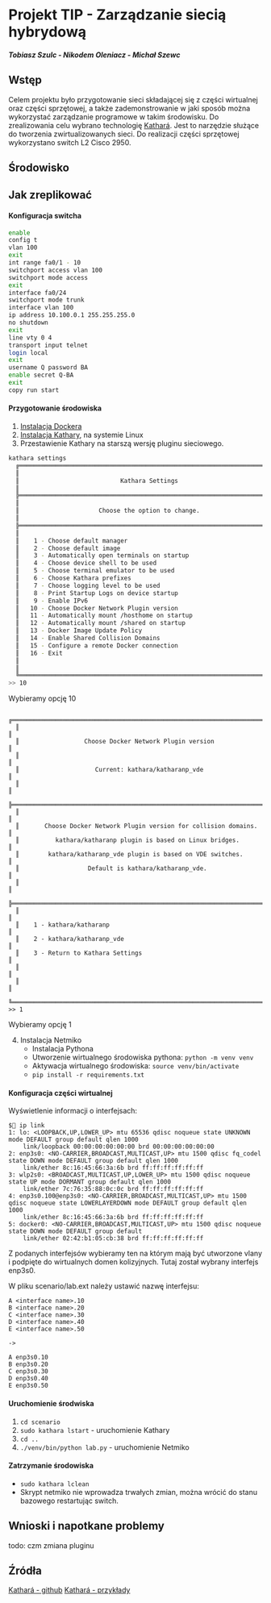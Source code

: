 # Projekt TIP - Zarządzanie siecią hybrydową
#### *Tobiasz Szulc - Nikodem Oleniacz - Michał Szewc*
## Wstęp
Celem projektu było przygotowanie sieci składającej się z części wirtualnej oraz części sprzętowej, a także zademonstrowanie w jaki sposób można wykorzystać zarządzanie programowe w takim środowisku.
Do zrealizowania celu wybrano technologię [Kathará](https://www.kathara.org/). Jest to narzędzie służące do tworzenia zwirtualizowanych sieci.
Do realizacji części sprzętowej wykorzystano switch L2 Cisco 2950.
## Środowisko
## Jak zreplikować
#### Konfiguracja switcha
```bash
enable
config t
vlan 100
exit
int range fa0/1 - 10
switchport access vlan 100
switchport mode access
exit
interface fa0/24
switchport mode trunk
interface vlan 100
ip address 10.100.0.1 255.255.255.0
no shutdown
exit
line vty 0 4
transport input telnet
login local
exit
username Q password BA
enable secret Q-BA
exit
copy run start
```
#### Przygotowanie środowiska
1. [Instalacja Dockera](https://docs.docker.com/engine/install/)
2. [Instalacja Kathary](https://github.com/KatharaFramework/Kathara/wiki/Linux?fbclid=IwZXh0bgNhZW0CMTAAAR35LvcFxyMJ0MfLR0GGqlDhiOrKGSJKdCP6XbczOfalIP8QpHiyP_wWje0_aem_U0aDp5UPpKc-KBYvvxhOsQ), na systemie Linux
3. Przestawienie Kathary na starszą wersję pluginu sieciowego.
  ```bash
  kathara settings
    ╔═════════════════════════════════════════════════════════════════════════╗
    ║                                                                         ║
    ║                            Kathara Settings                             ║
    ║                                                                         ║
    ╠═════════════════════════════════════════════════════════════════════════╣
    ║                                                                         ║
    ║                      Choose the option to change.                       ║
    ║                                                                         ║
    ╠═════════════════════════════════════════════════════════════════════════╣
    ║                                                                         ║
    ║    1 - Choose default manager                                           ║
    ║    2 - Choose default image                                             ║
    ║    3 - Automatically open terminals on startup                          ║
    ║    4 - Choose device shell to be used                                   ║
    ║    5 - Choose terminal emulator to be used                              ║
    ║    6 - Choose Kathara prefixes                                          ║
    ║    7 - Choose logging level to be used                                  ║
    ║    8 - Print Startup Logs on device startup                             ║
    ║    9 - Enable IPv6                                                      ║
    ║   10 - Choose Docker Network Plugin version                             ║
    ║   11 - Automatically mount /hosthome on startup                         ║
    ║   12 - Automatically mount /shared on startup                           ║
    ║   13 - Docker Image Update Policy                                       ║
    ║   14 - Enable Shared Collision Domains                                  ║
    ║   15 - Configure a remote Docker connection                             ║
    ║   16 - Exit                                                             ║
    ║                                                                         ║
    ║                                                                         ║
    ╚═════════════════════════════════════════════════════════════════════════╝
  >> 10
  ```
  Wybieramy opcję 10
  ```
    ╔═════════════════════════════════════════════════════════════════════════╗
    ║                                                                         ║
    ║                  Choose Docker Network Plugin version                   ║
    ║                                                                         ║
    ║                     Current: kathara/katharanp_vde                      ║
    ║                                                                         ║
    ╠═════════════════════════════════════════════════════════════════════════╣
    ║                                                                         ║
    ║       Choose Docker Network Plugin version for collision domains.       ║
    ║          kathara/katharanp plugin is based on Linux bridges.            ║
    ║        kathara/katharanp_vde plugin is based on VDE switches.           ║
    ║                   Default is kathara/katharanp_vde.                     ║
    ║                                                                         ║
    ╠═════════════════════════════════════════════════════════════════════════╣
    ║                                                                         ║
    ║    1 - kathara/katharanp                                                ║
    ║    2 - kathara/katharanp_vde                                            ║
    ║    3 - Return to Kathara Settings                                       ║
    ║                                                                         ║
    ║                                                                         ║
    ╚═════════════════════════════════════════════════════════════════════════╝
  >> 1
  ```
  Wybieramy opcję 1

4. Instalacja Netmiko
   + Instalacja Pythona
   + Utworzenie wirtualnego środowiska pythona: ```python -m venv venv```
   + Aktywacja wirtualnego środowiska: ```source venv/bin/activate```
   + ```pip install -r requirements.txt```
#### Konfiguracja części wirtualnej
Wyświetlenie informacji o interfejsach:
```
$ ip link
1: lo: <LOOPBACK,UP,LOWER_UP> mtu 65536 qdisc noqueue state UNKNOWN mode DEFAULT group default qlen 1000
    link/loopback 00:00:00:00:00:00 brd 00:00:00:00:00:00
2: enp3s0: <NO-CARRIER,BROADCAST,MULTICAST,UP> mtu 1500 qdisc fq_codel state DOWN mode DEFAULT group default qlen 1000
    link/ether 8c:16:45:66:3a:6b brd ff:ff:ff:ff:ff:ff
3: wlp2s0: <BROADCAST,MULTICAST,UP,LOWER_UP> mtu 1500 qdisc noqueue state UP mode DORMANT group default qlen 1000
    link/ether 7c:76:35:88:0c:0c brd ff:ff:ff:ff:ff:ff
4: enp3s0.100@enp3s0: <NO-CARRIER,BROADCAST,MULTICAST,UP> mtu 1500 qdisc noqueue state LOWERLAYERDOWN mode DEFAULT group default qlen 1000
    link/ether 8c:16:45:66:3a:6b brd ff:ff:ff:ff:ff:ff
5: docker0: <NO-CARRIER,BROADCAST,MULTICAST,UP> mtu 1500 qdisc noqueue state DOWN mode DEFAULT group default 
    link/ether 02:42:b1:05:cb:38 brd ff:ff:ff:ff:ff:ff
```
Z podanych interfejsów wybieramy ten na którym mają być utworzone vlany i podpięte do wirtualnych domen kolizyjnych.
Tutaj został wybrany interfejs enp3s0.

W pliku scenario/lab.ext należy ustawić nazwę interfejsu:
```
A <interface name>.10
B <interface name>.20
C <interface name>.30
D <interface name>.40
E <interface name>.50

->

A enp3s0.10
B enp3s0.20
C enp3s0.30
D enp3s0.40
E enp3s0.50
```
#### Uruchomienie środwiska
1. ```cd scenario```
2. ```sudo kathara lstart``` - uruchomienie Kathary
3. ```cd ..```
4. ```./venv/bin/python lab.py``` - uruchomienie Netmiko
#### Zatrzymanie środowiska
- ```sudo kathara lclean```
- Skrypt netmiko nie wprowadza trwałych zmian, można wrócić do stanu bazowego restartując switch.
## Wnioski i napotkane problemy
todo: czm zmiana pluginu
## Źródła
[Kathará - github](https://github.com/KatharaFramework/Kathara)
[Kathará - przykłady](https://github.com/KatharaFramework/Kathara-Labs)

